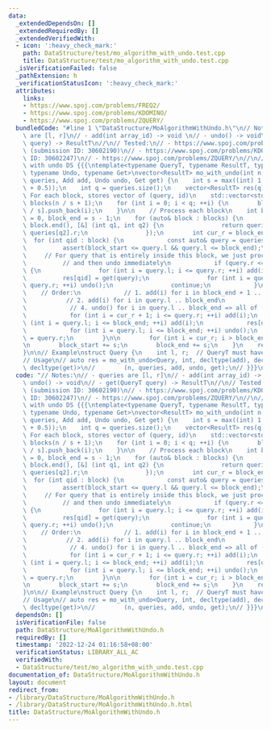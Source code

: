 ```yaml
---
data:
  _extendedDependsOn: []
  _extendedRequiredBy: []
  _extendedVerifiedWith:
  - icon: ':heavy_check_mark:'
    path: DataStructure/test/mo_algorithm_with_undo.test.cpp
    title: DataStructure/test/mo_algorithm_with_undo.test.cpp
  _isVerificationFailed: false
  _pathExtension: h
  _verificationStatusIcon: ':heavy_check_mark:'
  attributes:
    links:
    - https://www.spoj.com/problems/FREQ2/
    - https://www.spoj.com/problems/KDOMINO/
    - https://www.spoj.com/problems/ZQUERY/
  bundledCode: "#line 1 \"DataStructure/MoAlgorithmWithUndo.h\"\n// Notes:\n// - queries\
    \ are [l, r]\n// - add(int array_id) -> void \n// - undo() -> void\n// - get(QueryT\
    \ query) -> ResultT\n//\n// Tested:\n// - https://www.spoj.com/problems/FREQ2/\
    \ (submission ID: 30602190)\n// - https://www.spoj.com/problems/KDOMINO/ (submission\
    \ ID: 30602247)\n// - https://www.spoj.com/problems/ZQUERY/\n//\n// Mo algorithm\
    \ with undo DS {{{\ntemplate<typename QueryT, typename ResultT, typename Add,\
    \ typename Undo, typename Get>\nvector<ResultT> mo_with_undo(int n, std::vector<QueryT>\
    \ queries, Add add, Undo undo, Get get) {\n    int s = max((int) 1, (int) sqrt(n\
    \ + 0.5));\n    int q = queries.size();\n    vector<ResultT> res(q);\n\n    //\
    \ For each block, stores vector of (query, id)\n    std::vector<std::vector<int>>\
    \ blocks(n / s + 1);\n    for (int i = 0; i < q; ++i) {\n        blocks[queries[i].l\
    \ / s].push_back(i);\n    }\n\n    // Process each block\n    int block_start\
    \ = 0, block_end = s - 1;\n    for (auto& block : blocks) {\n        sort(block.begin(),\
    \ block.end(), [&] (int q1, int q2) {\n                return queries[q1].r <\
    \ queries[q2].r;\n                });\n        int cur_r = block_end;\n      \
    \  for (int qid : block) {\n            const auto& query = queries[qid];\n  \
    \          assert(block_start <= query.l && query.l <= block_end);\n\n       \
    \     // For query that is entirely inside this block, we just process it\n  \
    \          // and then undo immediately\n            if (query.r <= block_end)\
    \ {\n                for (int i = query.l; i <= query.r; ++i) add(i);\n      \
    \          res[qid] = get(query);\n                for (int i = query.l; i <=\
    \ query.r; ++i) undo();\n                continue;\n            }\n\n        \
    \    // Order:\n            // 1. add(i) for i in block_end + 1 .. query.r\n \
    \           // 2. add(i) for i in query.l .. block_end\n            // 3. get()\n\
    \            // 4. undo() for i in query.l .. block_end => all of (2) is undo\n\
    \            for (int i = cur_r + 1; i <= query.r; ++i) add(i);\n            for\
    \ (int i = query.l; i <= block_end; ++i) add(i);\n            res[qid] = get(query);\n\
    \            for (int i = query.l; i <= block_end; ++i) undo();\n            cur_r\
    \ = query.r;\n        }\n\n        for (int i = cur_r; i > block_end; --i) undo();\n\
    \n        block_start += s;\n        block_end += s;\n    }\n    return res;\n\
    }\n\n// Example\nstruct Query {\n    int l, r;  // QueryT must have l, r\n};\n\
    // Usage\n// auto res = mo_with_undo<Query, int, decltype(add), decltype(undo),\
    \ decltype(get)>\n//        (n, queries, add, undo, get);\n// }}}\n\n"
  code: "// Notes:\n// - queries are [l, r]\n// - add(int array_id) -> void \n// -\
    \ undo() -> void\n// - get(QueryT query) -> ResultT\n//\n// Tested:\n// - https://www.spoj.com/problems/FREQ2/\
    \ (submission ID: 30602190)\n// - https://www.spoj.com/problems/KDOMINO/ (submission\
    \ ID: 30602247)\n// - https://www.spoj.com/problems/ZQUERY/\n//\n// Mo algorithm\
    \ with undo DS {{{\ntemplate<typename QueryT, typename ResultT, typename Add,\
    \ typename Undo, typename Get>\nvector<ResultT> mo_with_undo(int n, std::vector<QueryT>\
    \ queries, Add add, Undo undo, Get get) {\n    int s = max((int) 1, (int) sqrt(n\
    \ + 0.5));\n    int q = queries.size();\n    vector<ResultT> res(q);\n\n    //\
    \ For each block, stores vector of (query, id)\n    std::vector<std::vector<int>>\
    \ blocks(n / s + 1);\n    for (int i = 0; i < q; ++i) {\n        blocks[queries[i].l\
    \ / s].push_back(i);\n    }\n\n    // Process each block\n    int block_start\
    \ = 0, block_end = s - 1;\n    for (auto& block : blocks) {\n        sort(block.begin(),\
    \ block.end(), [&] (int q1, int q2) {\n                return queries[q1].r <\
    \ queries[q2].r;\n                });\n        int cur_r = block_end;\n      \
    \  for (int qid : block) {\n            const auto& query = queries[qid];\n  \
    \          assert(block_start <= query.l && query.l <= block_end);\n\n       \
    \     // For query that is entirely inside this block, we just process it\n  \
    \          // and then undo immediately\n            if (query.r <= block_end)\
    \ {\n                for (int i = query.l; i <= query.r; ++i) add(i);\n      \
    \          res[qid] = get(query);\n                for (int i = query.l; i <=\
    \ query.r; ++i) undo();\n                continue;\n            }\n\n        \
    \    // Order:\n            // 1. add(i) for i in block_end + 1 .. query.r\n \
    \           // 2. add(i) for i in query.l .. block_end\n            // 3. get()\n\
    \            // 4. undo() for i in query.l .. block_end => all of (2) is undo\n\
    \            for (int i = cur_r + 1; i <= query.r; ++i) add(i);\n            for\
    \ (int i = query.l; i <= block_end; ++i) add(i);\n            res[qid] = get(query);\n\
    \            for (int i = query.l; i <= block_end; ++i) undo();\n            cur_r\
    \ = query.r;\n        }\n\n        for (int i = cur_r; i > block_end; --i) undo();\n\
    \n        block_start += s;\n        block_end += s;\n    }\n    return res;\n\
    }\n\n// Example\nstruct Query {\n    int l, r;  // QueryT must have l, r\n};\n\
    // Usage\n// auto res = mo_with_undo<Query, int, decltype(add), decltype(undo),\
    \ decltype(get)>\n//        (n, queries, add, undo, get);\n// }}}\n\n"
  dependsOn: []
  isVerificationFile: false
  path: DataStructure/MoAlgorithmWithUndo.h
  requiredBy: []
  timestamp: '2022-12-24 01:16:58+08:00'
  verificationStatus: LIBRARY_ALL_AC
  verifiedWith:
  - DataStructure/test/mo_algorithm_with_undo.test.cpp
documentation_of: DataStructure/MoAlgorithmWithUndo.h
layout: document
redirect_from:
- /library/DataStructure/MoAlgorithmWithUndo.h
- /library/DataStructure/MoAlgorithmWithUndo.h.html
title: DataStructure/MoAlgorithmWithUndo.h
---
```

